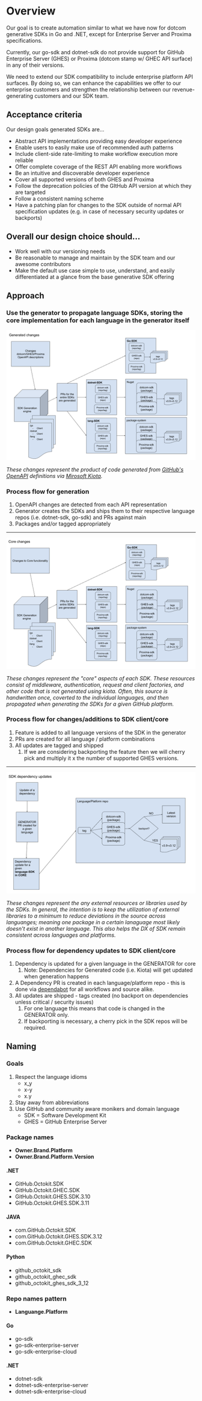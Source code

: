 # Overview

Our goal is to create automation similar to what we have now for dotcom generative SDKs in Go and .NET, except for Enterprise Server and Proxima specifications.

Currently, our go-sdk and dotnet-sdk do not provide support for GitHub Enterprise Server (GHES) or Proxima (dotcom stamp w/ GHEC API surface) in any of their versions. 

We need to extend our SDK compatibility to include enterprise platform API surfaces. By doing so, we can enhance the capabilities we offer to our enterprise customers and strengthen the relationship between our revenue-generating customers and our SDK team.


## Acceptance criteria

Our design goals generated SDKs are...
- Abstract API implementations providing easy developer experience
- Enable users to easily make use of recommended auth patterns 
- Include client-side rate-limiting to make workflow execution more reliable
- Offer complete coverage of the REST API enabling more workflows
- Be an intuitive and discoverable developer experience
- Cover all supported versions of both GHES and Proxima
- Follow the deprecation policies of the GItHub API version at which they are targeted
- Follow a consistent naming scheme
- Have a patching plan for changes to the SDK outside of normal API specification updates (e.g. in case of necessary security updates or backports)


## Overall our design choice should…
- Work well with our versioning needs
- Be reasonable to manage and maintain by the SDK team and our awesome contributors
- Make the default use case simple to use, understand, and easily differentiated at a glance from the base generative SDK offering


## Approach

### Use the generator to propagate language SDKs, storing the core implementation for each language in the generator itself

![generated changes flow](./resources/generated-changes-flow.png)

_These changes represent the product of code generated from [GitHub's OpenAPI](https://github.com/github/rest-api-description) definitions via [Mirosoft Kiota](https://github.com/microsoft/kiota)._

### Process flow for generation
1. OpenAPI changes are detected from each API representation
2. Generator creates the SDKs and ships them to their respective language repos (i.e. dotnet-sdk, go-sdk) and PRs against main
3. Packages and/or tagged appropriately

------

![core changes flow](./resources/core-changes-flow.png)

_These changes represent the "core" aspects of each SDK.  These resources consist of middleware, authentication, request and client factories, and other code that is not generated using kiota. Often, this source is handwritten once, coverted to the individual languages, and then propagated when generating the SDKs for a given GitHub platform._

### Process flow for changes/additions to SDK client/core
1. Feature is added to all language versions of the SDK in the generator
2. PRs are created for all language / platform combinations
3. All updates are tagged and shipped
    1. If we are considering backporting the feature then we will cherry pick and multiply it x the number of supported GHES versions.

------

![dependency changes flow](./resources/dependency-changes-flow.png)

_These changes represent the any external resources or libraries used by the SDKs. In general, the intention is to keep the utilization of external libraries to a minimum to reduce deviations in the source across languanges; meaning one package in a certain lanaguage most likely doesn't exist in another language. This also helps the DX of SDK remain consistent across languages and platforms._

### Process flow for dependency updates to SDK client/core 
1. Dependency is updated for a given language in the GENERATOR for core
    1. Note: Dependencies for Generated code (i.e. Kiota) will get updated when generation happens
2. A Dependency PR is created in each language/platform repo - this is done via [dependabot](../.github/dependabot.xml) for all workflows and source alike.
3. All updates are shipped - tags created (no backport on dependencies unless critical / security issues)
    1. For one language this means that code is changed in the GENERATOR only.
    2. If backporting is necessary, a cherry pick in the SDK repos will be required.


## Naming

### Goals

1. Respect the language idioms
    - x_y
    - x-y
    - x.y
2. Stay away from abbreviations
3. Use GitHub and community aware monikers and domain language 
    - SDK = Software Development Kit
    - GHES = GitHub Enterprise Server  

### Package names 

- **Owner.Brand.Platform**
- **Owner.Brand.Platform.Version**

#### .NET
- GitHub.Octokit.SDK
- GitHub.Octokit.GHEC.SDK
- GitHub.Octokit.GHES.SDK.3.10
- GitHub.Octokit.GHES.SDK.3.11

#### JAVA
- com.GitHub.Octokit.SDK
- com.GitHub.Octokit.GHES.SDK.3.12
- com.GitHub.Octokit.GHEC.SDK

#### Python
- github_octokit_sdk
- github_octokit_ghec_sdk
- github_octokit_ghes_sdk_3_12

### Repo names pattern 

- **Languange.Platform**

#### Go
- go-sdk
- go-sdk-enterprise-server
- go-sdk-enterprise-cloud

#### .NET
- dotnet-sdk
- dotnet-sdk-enterprise-server
- dotnet-sdk-enterprise-cloud



